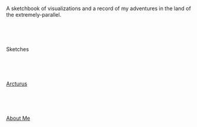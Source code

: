 &nbsp;


&nbsp;


A sketchbook of visualizations and a record of my adventures in the land of the extremely-parallel.


&nbsp;


&nbsp;


Sketches


&nbsp;


&nbsp;


[Arcturus](arcturus.md)


&nbsp;


&nbsp;


[About Me](whoami.md)





